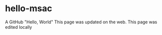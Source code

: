 # hello-msac
A GitHub "Hello, World"
This page was updated on the web.
This page was edited locally
